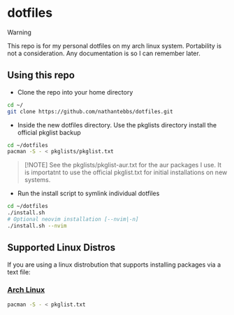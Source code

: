 # dotfiles

> [!WARNING]
> This repo is for my personal dotfiles on my arch linux system. Portability is not a consideration. Any documentation is so I can remember later.

## Using this repo

- Clone the repo into your home directory

```bash
cd ~/
git clone https://github.com/nathantebbs/dotfiles.git
```

- Inside the new dotfiles directory. Use the pkglists directory install the official pkglist backup

```bash
cd ~/dotfiles
pacman -S - < pkglists/pkglist.txt
```

> [!NOTE] See the pkglists/pkglist-aur.txt for the aur packages I use. It is importatnt to use the official pkglist.txt for initial installations on new systems.

- Run the install script to symlink individual dotfiles

```bash
cd ~/dotfiles
./install.sh
# Optional neovim installation [--nvim|-n]
./install.sh --nvim
```

## Supported Linux Distros

If you are using a linux distrobution that supports installing packages via a text file:

### [Arch Linux](https://archlinux.org/)

```bash
pacman -S - < pkglist.txt
```
